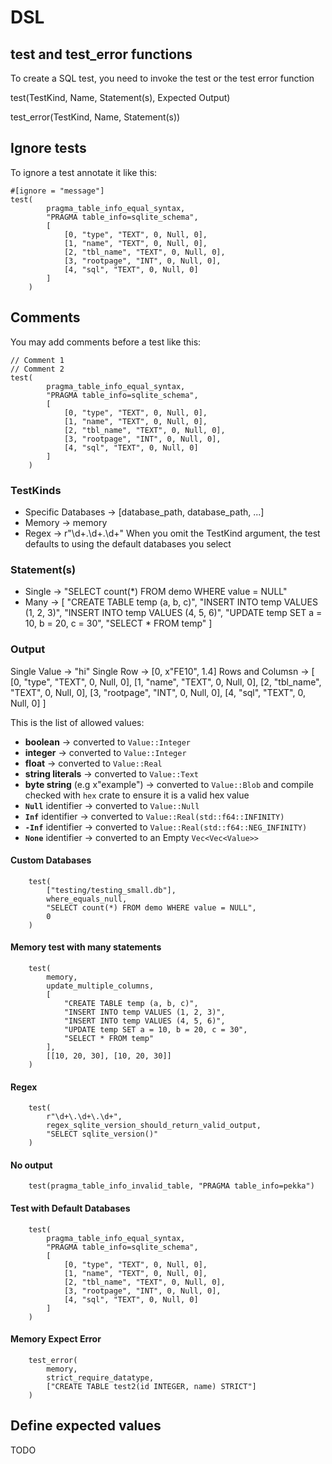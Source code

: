 # DSL

## test and test_error functions

To create a SQL test, you need to invoke the test or the test error function

test(TestKind, Name, Statement(s), Expected Output)

test_error(TestKind, Name, Statement(s))

## Ignore tests

To ignore a test annotate it like this:

```
#[ignore = "message"]
test(
        pragma_table_info_equal_syntax,
        "PRAGMA table_info=sqlite_schema",
        [
            [0, "type", "TEXT", 0, Null, 0],
            [1, "name", "TEXT", 0, Null, 0],
            [2, "tbl_name", "TEXT", 0, Null, 0],
            [3, "rootpage", "INT", 0, Null, 0],
            [4, "sql", "TEXT", 0, Null, 0]
        ]
    )
```

## Comments
You may add comments before a test like this: 

```
// Comment 1
// Comment 2
test(
        pragma_table_info_equal_syntax,
        "PRAGMA table_info=sqlite_schema",
        [
            [0, "type", "TEXT", 0, Null, 0],
            [1, "name", "TEXT", 0, Null, 0],
            [2, "tbl_name", "TEXT", 0, Null, 0],
            [3, "rootpage", "INT", 0, Null, 0],
            [4, "sql", "TEXT", 0, Null, 0]
        ]
    )
```

### TestKinds
- Specific Databases -> [database_path, database_path, ...]
- Memory -> memory
- Regex -> r"\d+\.\d+\.\d+"
When you omit the TestKind argument, the test defaults to using the default databases you select

### Statement(s)

- Single -> "SELECT count(*) FROM demo WHERE value = NULL"
- Many -> [
            "CREATE TABLE temp (a, b, c)",
            "INSERT INTO temp VALUES (1, 2, 3)",
            "INSERT INTO temp VALUES (4, 5, 6)",
            "UPDATE temp SET a = 10, b = 20, c = 30",
            "SELECT * FROM temp"
          ]

### Output

Single Value -> "hi"
Single Row -> [0, x"FE10", 1.4]
Rows and Columsn -> [
                        [0, "type", "TEXT", 0, Null, 0],
                        [1, "name", "TEXT", 0, Null, 0],
                        [2, "tbl_name", "TEXT", 0, Null, 0],
                        [3, "rootpage", "INT", 0, Null, 0],
                        [4, "sql", "TEXT", 0, Null, 0]
                    ]

 This is the list of allowed values:

- **boolean** -> converted to `Value::Integer`
- **integer** -> converted to `Value::Integer`
- **float** -> converted to `Value::Real`
- **string literals** -> converted to `Value::Text`
- **byte string** (e.g x"example") -> converted to `Value::Blob` and compile checked with `hex` crate to ensure it is a valid hex value
- **`Null`** identifier -> converted to `Value::Null`
- **`Inf`** identifier -> converted to `Value::Real(std::f64::INFINITY)`
- **`-Inf`** identifier -> converted to `Value::Real(std::f64::NEG_INFINITY)`
- **`None`** identifier -> converted to an Empty `Vec<Vec<Value>>`

#### Custom Databases
```
    test(
        ["testing/testing_small.db"],
        where_equals_null,
        "SELECT count(*) FROM demo WHERE value = NULL",
        0
    )
```

#### Memory test with many statements
```
    test(
        memory,
        update_multiple_columns,
        [
            "CREATE TABLE temp (a, b, c)",
            "INSERT INTO temp VALUES (1, 2, 3)",
            "INSERT INTO temp VALUES (4, 5, 6)",
            "UPDATE temp SET a = 10, b = 20, c = 30",
            "SELECT * FROM temp"
        ],
        [[10, 20, 30], [10, 20, 30]]
    )
```

#### Regex
```
    test(
        r"\d+\.\d+\.\d+",
        regex_sqlite_version_should_return_valid_output,
        "SELECT sqlite_version()"
    )
```

#### No output
```
    test(pragma_table_info_invalid_table, "PRAGMA table_info=pekka")
```

#### Test with Default Databases
```
    test(
        pragma_table_info_equal_syntax,
        "PRAGMA table_info=sqlite_schema",
        [
            [0, "type", "TEXT", 0, Null, 0],
            [1, "name", "TEXT", 0, Null, 0],
            [2, "tbl_name", "TEXT", 0, Null, 0],
            [3, "rootpage", "INT", 0, Null, 0],
            [4, "sql", "TEXT", 0, Null, 0]
        ]
    )
```

#### Memory Expect Error
```
    test_error(
        memory,
        strict_require_datatype,
        ["CREATE TABLE test2(id INTEGER, name) STRICT"]
    )
```

## Define expected values

TODO
